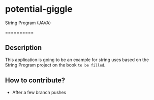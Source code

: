 # potential-giggle
String Program (JAVA)

==========

## Description
This application is going to be an example for string uses based on the String Program project on the book `to be filled`.

## How to contribute?

+ After a few branch pushes